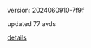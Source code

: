 version: 2024060910-7f9f

updated 77 avds

[details](https://github.com/0x74f917491bfa7ebfa379/ali_avd_db/blob/master/change_log/2024/06/09/10/7f9f.txt)